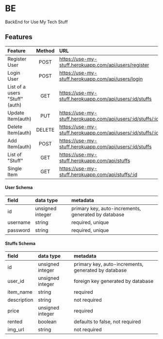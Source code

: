# BE
BackEnd for Use My Tech Stuff

## Features

| Feature | Method | URL |
| :--|:--:|:--|
| Register User | POST | https://use-my-stuff.herokuapp.com/api/users/register | 
| Login User | POST | https://use-my-stuff.herokuapp.com/api/users/login |
| List of a users "Stuff"(auth) | GET | https://use-my-stuff.herokuapp.com/api/users/:id/stuffs |
| Update Item(auth) | PUT | https://use-my-stuff.herokuapp.com/api/users/:id/stuffs/:id |
| Delete Item(auth) | DELETE | https://use-my-stuff.herokuapp.com/api/users/:id/stuffs/:id |
| Add Item(auth) | POST | https://use-my-stuff.herokuapp.com/api/users/:id/stuffs |
| List of "Stuff" | GET | https://use-my-stuff.herokuapp.com/api/stuffs |
| Single Item | GET | https://use-my-stuff.herokuapp.com/api/stuffs/:id |

#### User Schema

| field       | data type        | metadata                                            |
| :---------- | :--------------- | :-------------------------------------------------- |
| id          | unsigned integer | primary key, auto-increments, generated by database |
| username    | string           | required, unique                                    |
| password    | string           | required, unique                                    |

#### Stuffs Schema

| field       | data type        | metadata                                            |
| :---------- | :--------------- | :-------------------------------------------------- |
| id          | unsigned integer | primary key, auto-increments, generated by database |
| user_id     | unsigned integer | foreign key generated by database |
| item_name        | string           | required                                   |
| description        | string           | not required                                   |
| price       | unsigned integer | required                                            |
| rented       | boolean | defaults to false, not required                                           |
| img_url       | string | not required                                           |
